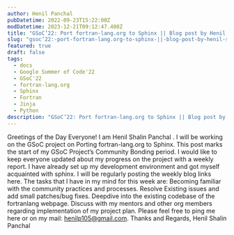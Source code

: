 ```yaml
---
author: Henil Panchal
pubDatetime: 2022-09-23T15:22:00Z
modDatetime: 2023-12-21T09:12:47.400Z
title: "GSoC’22: Port fortran-lang.org to Sphinx || Blog post by Henil Shalin Panchal || #1"
slug: "gsoc’22:-port-fortran-lang.org-to-sphinx-||-blog-post-by-henil-shalin-panchal-||-#1"
featured: true
draft: false
tags:
  - docs
  - Google Summer of Code'22
  - GSoC'22
  - fortran-lang.org
  - Sphinx
  - Fortran
  - Jinja
  - Python
description: "GSoC’22: Port fortran-lang.org to Sphinx || Blog post by Henil Shalin Panchal || #1"
---
```


Greetings of the Day Everyone!
I am Henil Shalin Panchal . I will be working on the GSoC project on Porting fortran-lang.org to Sphinx.
This post marks the start of my GSoC Project’s Community Bonding period.
I would like to keep everyone updated about my progress on the project with a weekly report.
I have already set up my development environment and got myself acquainted with sphinx.
I will be regularly posting the weekly blog links here.
The tasks that I have in my mind for this week are:
Becoming familiar with the community practices and processes.
Resolve Existing issues and add small patches/bug fixes.
Deepdive into the existing codebase of the fortranlang webpage.
Discuss with my mentors and other org members regarding implementation of my project plan.
Please feel free to ping me here or on my mail: henilp105@gmail.com.
Thanks and Regards,
Henil Shalin Panchal
